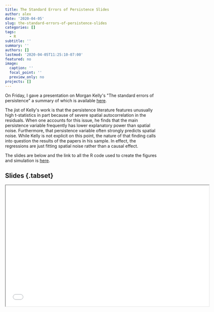 ```yaml
---
title: The Standard Errors of Persistence Slides
author: alex
date: '2020-04-05'
slug: the-standard-errors-of-persistence-slides
categories: []
tags:
  - R
subtitle: ''
summary: ''
authors: []
lastmod: '2020-04-05T11:25:10-07:00'
featured: no
image:
  caption: ''
  focal_point: ''
  preview_only: no
projects: []
---
```


On Friday, I gave a presentation on Morgan Kelly's "The standard errors of persistence" a summary of which is available [here](https://voxeu.org/article/standard-errors-persistence). 

The jist of Kelly's work is that the persistence literature features unusually high t-statistics in part because of severe spatial autocorrelation in the residuals. When one accounts for this issue, he finds that the main persistence variable frequently has lower explanatory power than spatial noise. Furthermore, that persistence variable often strongly predicts spatial noise. While Kelly is not explicit on this point, the nature of that finding calls into question the results of the papers in his sample. In effect, the regressions are just fitting spatial noise rather than a causal effect. 

The slides are below and the link to all the R code used to create the figures and simulation is [here](https://gist.github.com/asteves/a0da514367e6183aa19983a5db178509). 

## Slides {.tabset}

<iframe src="alexstephenson.me/slides/kelly.html#1" width="672" height="400px"></iframe>

